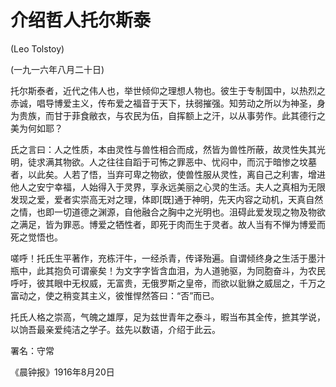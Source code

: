 # 介绍哲人托尔斯泰

(Leo Tolstoy)

 

(一九一六年八月二十日)

 

托尔斯泰者，近代之伟人也，举世倾仰之理想人物也。彼生于专制国中，以热烈之赤诚，唱导博爱主义，传布爱之福音于天下，扶弱摧强。知劳动之所以为神圣，身为贵族，而甘于菲食敝衣，与农民为伍，自挥额上之汗，以从事劳作。此其德行之美为何如耶？

氏之言曰：人之性质，本由灵性与兽性相合而成，然皆为兽性所蔽，故灵性失其光明，徒求满其物欲。人之往往自蹈于可怖之罪恶中、忧闷中，而沉于暗惨之坟墓者，以此矣。人若了悟，当弃可卑之物欲，使兽性服从灵性，离自己之利害，增进他人之安宁幸福，人始得入于灵界，享永远美丽之心灵的生活。夫人之真相为无限发现之爱，爱者实崇高无对之理，体即[既]通于神明，先天内容之动机，天真自然之情，也即一切道德之渊源，自他融合之胸中之光明也。沮碍此爱发现之物及物欲之满足，皆为罪恶。博爱之牺性者，即死于肉而生于灵者。故人当有不惮为博爱而死之觉悟也。

嗟呼！托氏生平著作，充栋汗牛，一经杀青，传译殆遍。自谓倾终身之生活于墨汁瓶中，此其抱负可谓豪矣！为文字字皆含血泪，为人道驰驱，为同胞奋斗，为农民呼吁，彼其眼中无权威，无富贵，无俄罗斯之皇帝，而欲以豼貅之威屈之，千万之富动之，使之稍变其主义，彼惟悍然答曰：“否”而已。

托氏人格之崇高，气魄之雄厚，足为兹世青年之泰斗，暇当布其全传，摭其学说，以饷吾最亲爱纯洁之学子。兹先以数语，介绍于此云。

 

署名：守常

《晨钟报》1916年8月20日

 

 

 

